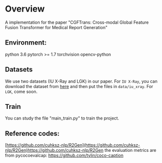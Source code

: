 # Overview
A implementation for the paper "CGFTrans: Cross-modal Global Feature Fusion Transformer for Medical Report Generation"
## Environment:
python 3.6
pytorch >= 1.7
torchvision
opencv-python
## Datasets
We use two datasets (IU X-Ray and LGK) in our paper.
For `IU X-Ray`, you can download the dataset from [here](https://drive.google.com/file/d/1c0BXEuDy8Cmm2jfN0YYGkQxFZd2ZIoLg/view?usp=sharing) and then put the files in `data/iu_xray`.
For `LGK`, come soon.
## Train
You can study the file "main_train.py" to train the project.
## Reference codes:
[https://github.com/cuhksz-nlp/R2Gen](https://github.com/cuhksz-nlp/R2Gen)https://github.com/cuhksz-nlp/R2Gen
the evaluation metrics are from pycocoevalcap: https://github.com/tylin/coco-caption

